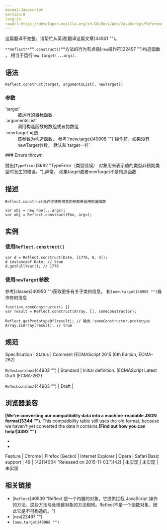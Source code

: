 ```yaml
---
manual:Javascript
version:0
lang:zh
rawUrl:https://developer.mozilla.org/zh-CN/docs/Web/JavaScript/Reference/Global_Objects/Reflect/construct
---
```




这篇翻译不完整。请帮忙从英语[翻译这篇文章]44901 "")。






`**Reflect**`**`.construct()`**方法的行为有点像[`new`操作符]22497 "")构造函数 ， 相当于运行`new target(...args)`.


## 语法<a name="语法"></a>

```
Reflect.construct(target, argumentsList[, newTarget])

```

### 参数<a name="参数"></a>
<dl><dt id=''>`target`</dt><dd>被运行的目标函数</dd><dt id=''>`argumentsList`</dt><dd>调用构造函数的数组或者伪数组</dd><dt id=''>`newTarget`可选</dt><dd>该参数为构造函数， 参考`[new.target]40908 "")`操作符，如果没有newTarget参数， 默认和`target一样`</dd></dl>
### Errors thrown<a name="Errors_thrown"></a>


抛出[`TypeError`]3682 "TypeError（类型错误） 对象用来表示值的类型非预期类型时发生的错误。"),异常， 如果target或者newTarget不是构造函数


## 描述<a name="描述"></a>


`Reflect.construct允许你使用可变的参数来调用构造函数`


```
var obj = new Foo(...args);
var obj = Reflect.construct(Foo, args);
```

## 实例<a name="实例"></a>

### 使用`Reflect.construct()`<a name="使用_Reflect.construct()"></a>

```
var d = Reflect.construct(Date, [1776, 6, 4]);
d instanceof Date; // true
d.getFullYear(); // 1776
```

### 使用`newTarget`参数<a name="使用_newTarget_参数"></a>


参考[classes]40950 "")获取更多有关子类的信息， 和`[new.target]40908 "")`操作符的信息


```
function someConstructor() {}
var result = Reflect.construct(Array, [], someConstructor);

Reflect.getPrototypeOf(result); // 输出：someConstructor.prototype
Array.isArray(result); // true
```

## 规范<a name="规范"></a>

Specification | Status | Comment 
[ECMAScript 2015 (6th Edition, ECMA-262)<br></br><small>Reflect.construct</small>]44902 "") | Standard | Initial definition. 
[ECMAScript Latest Draft (ECMA-262)<br></br><small>Reflect.construct</small>]44903 "") | Draft |  


## 浏览器兼容<a name="浏览器兼容"></a>


**[We&#39;re converting our compatibility data into a machine-readable JSON format]3344 "")**. This compatibility table still uses the old format, because we haven&#39;t yet converted the data it contains.**[Find out how you can help!]3392 "")**


* 
* 

Feature | Chrome | Firefox (Gecko) | Internet Explorer | Opera | Safari 
Basic support | 49 | [42]14004 "Released on 2015-11-03.")(42) | 未实现 | 未实现 | 未实现 




## 相关链接<a name="相关链接"></a>

* [`Reflect`]40539 "Reflect 是一个内置的对象，它提供拦截 JavaScript 操作的方法。这些方法与处理器对象的方法相同。Reflect不是一个函数对象，因此它是不可构造的。")
* [`new`]22497 "")
* `[new.target]40908 "")`




